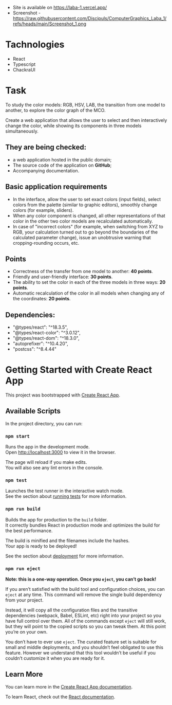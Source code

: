 - Site is available on https://laba-1.vercel.app/
- Screenshot - https://raw.githubusercontent.com/Discipuls/ComputerGraphics_Laba_1/refs/heads/main/Screenshot_1.png

# Tachnologies
- React
- Typescript
- ChackraUI

# Task

To study the color models: RGB, HSV, LAB, the transition from one model to another, to explore the color graph of the MCO.

Create a web application that allows the user to select and then interactively change the color, while showing its components in three models simultaneously.

## They are being checked:

- a web application hosted in the public domain;
- The source code of the application on **GitHub**;
- Accompanying documentation.

## Basic application requirements

- In the interface, allow the user to set exact colors (input fields), select colors from the palette (similar to graphic editors), smoothly change colors (for example, sliders).
- When any color component is changed, all other representations of that color in the other two color models are recalculated automatically.
- In case of "incorrect colors" (for example, when switching from XYZ to RGB, your calculation turned out to go beyond the boundaries of the calculated parameter change), issue an unobtrusive warning that cropping-rounding occurs, etc.

## Points

- Correctness of the transfer from one model to another: **40 points**.
- Friendly and user-friendly interface: **30 points**.
- The ability to set the color in each of the three models in three ways: **20 points**.
- Automatic recalculation of the color in all models when changing any of the coordinates: **20 points**.

## Dependencies:
- "@types/react": "^18.3.5",
- "@types/react-color": "^3.0.12",
- "@types/react-dom": "^18.3.0",
- "autoprefixer": "^10.4.20",
- "postcss": "^8.4.44"

# Getting Started with Create React App

This project was bootstrapped with [Create React App](https://github.com/facebook/create-react-app).

## Available Scripts

In the project directory, you can run:

### `npm start`

Runs the app in the development mode.\
Open [http://localhost:3000](http://localhost:3000) to view it in the browser.

The page will reload if you make edits.\
You will also see any lint errors in the console.

### `npm test`

Launches the test runner in the interactive watch mode.\
See the section about [running tests](https://facebook.github.io/create-react-app/docs/running-tests) for more information.

### `npm run build`

Builds the app for production to the `build` folder.\
It correctly bundles React in production mode and optimizes the build for the best performance.

The build is minified and the filenames include the hashes.\
Your app is ready to be deployed!

See the section about [deployment](https://facebook.github.io/create-react-app/docs/deployment) for more information.

### `npm run eject`

**Note: this is a one-way operation. Once you `eject`, you can’t go back!**

If you aren’t satisfied with the build tool and configuration choices, you can `eject` at any time. This command will remove the single build dependency from your project.

Instead, it will copy all the configuration files and the transitive dependencies (webpack, Babel, ESLint, etc) right into your project so you have full control over them. All of the commands except `eject` will still work, but they will point to the copied scripts so you can tweak them. At this point you’re on your own.

You don’t have to ever use `eject`. The curated feature set is suitable for small and middle deployments, and you shouldn’t feel obligated to use this feature. However we understand that this tool wouldn’t be useful if you couldn’t customize it when you are ready for it.

## Learn More

You can learn more in the [Create React App documentation](https://facebook.github.io/create-react-app/docs/getting-started).

To learn React, check out the [React documentation](https://reactjs.org/).
